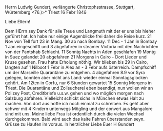 Herrn Ludwig Gundert, verlängerte Christophsstrasse, Stuttgart, Würtemberg 
<76.)>* Triest 16 Febr 1846

Liebe Eltern!

Dem HErrn sey Dank für alle Treue und Langmuth mit der er uns bis hieher geführt hat. Ich habe nur einige Augenblicke frei daher die Reise kurz. 21 Nov von Tell fort 23 in Mang. 30 ab nach Bombay. 11 Dec - 1 Jan in Bombay 1 Jan eingeschifft und 3 abgefahren in steamer Victoria mit den Nachrichten von der Pantshab Schlacht. 11 Sonntg Nachts in Aden geschlafen 19 Montg in Suez gelandet 20 abgefahren 21 Morgens in Cairo - Dort Lieder und Kruse gesehen. Frau hatte Erholung nöthig. Wir blieben bis 29 in Cairo, langten auf 1 Nilboot 1 Febr in Alex an - 3 Febr aufs österreich. Dampfschiff um der Marseille Quarantäne zu entgehen. 4 abgefahren 8.9 vor Syra gelegen, konnten aber nicht ans Land: wieder einmal Sonntagsglocken gehört. 
Am 12ten in Corfu, nur 6 Stunden gewartet 15 Sonntg Morgens in Triest. Die Quarantäne und Zollsucherei eben beendigt, nun wollen wir an Polizey Post, Creditbriefe u.s.w. gehen und wo möglich morgen nach Salzburg abfahren. Vielleicht schickt sichs in München etwas Halt zu machen. Von dort aus hoffe ich noch einmal zu schreiben. Es geht aber schwer mit 4 Kindern unterwegs Mögling und der convert aus Mangalore sind mit uns. Meine liebe Frau ist ordentlich durch die vielen Wechsel durchgekommen. Bald wird auch das kalte Fahren überstanden seyn. Grüsse zu Haufen im voraus.
 In herzlicher Liebe
 Euer
 H Gundert
